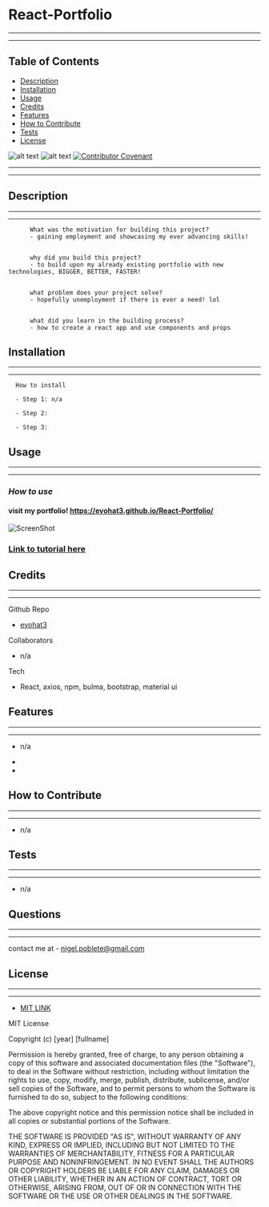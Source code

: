 
# React-Portfolio
---
---
## Table of Contents 
      
  * [Description](#description)
  * [Installation](#installation)
  * [Usage](#usage)
  * [Credits](#credits)
  * [Features](#features)
  * [How to Contribute](#how-to-contribute)
  * [Tests](#tests)
  * [License](#license)
      
    

  ![alt text](https://img.shields.io/badge/Badge-MIT%20LICENSE-brightgreen)   ![alt text](https://img.shields.io/github/last-commit/evohat3/React-Portfolio)   [![Contributor Covenant](https://img.shields.io/badge/Contributor%20Covenant-2.1-4baaaa.svg)](code_of_conduct.md)



---
---
## Description
---
---
      
          What was the motivation for building this project?
          - gaining employment and showcasing my ever advancing skills!
      
      
          why did you build this project?
          - to build upon my already existing portfolio with new technologies, BIGGER, BETTER, FASTER!
      
      
          what problem does your project solve?
          - hopefully unemployment if there is ever a need! lol 
      
      
          what did you learn in the building process?
          - how to create a react app and use components and props
      

      
## Installation
  ---
  ---      
  
      How to install
  
      - Step 1: n/a
      
      - Step 2: 
      
      - Step 3: 
      
      

## Usage
---
---      
### *How to use*
#### visit my portfolio! https://evohat3.github.io/React-Portfolio/
      
![ScreenShot](https://i.imgur.com/oVKih42.jpg)

### [Link to tutorial here]() 



## Credits
---
---     
Github Repo
* [evohat3](https://github.com/evohat3)

Collaborators
* n/a
      
Tech
* React, axios, npm, bulma, bootstrap, material ui 

## Features
---
---
 * n/a
  
 * 
  
 * 

## How to Contribute
---
---     
 *  n/a     

## Tests
---
---
* n/a

##  Questions
---
---

contact me at - nigel.poblete@gmail.com
   
  
## License 
---
---    

  *  [MIT LINK](https://choosealicense.com/licenses/mit/)

    
MIT License

Copyright (c) [year] [fullname]

Permission is hereby granted, free of charge, to any person obtaining a copy
of this software and associated documentation files (the "Software"), to deal
in the Software without restriction, including without limitation the rights
to use, copy, modify, merge, publish, distribute, sublicense, and/or sell
copies of the Software, and to permit persons to whom the Software is
furnished to do so, subject to the following conditions:

The above copyright notice and this permission notice shall be included in all
copies or substantial portions of the Software.

THE SOFTWARE IS PROVIDED "AS IS", WITHOUT WARRANTY OF ANY KIND, EXPRESS OR
IMPLIED, INCLUDING BUT NOT LIMITED TO THE WARRANTIES OF MERCHANTABILITY,
FITNESS FOR A PARTICULAR PURPOSE AND NONINFRINGEMENT. IN NO EVENT SHALL THE
AUTHORS OR COPYRIGHT HOLDERS BE LIABLE FOR ANY CLAIM, DAMAGES OR OTHER
LIABILITY, WHETHER IN AN ACTION OF CONTRACT, TORT OR OTHERWISE, ARISING FROM,
OUT OF OR IN CONNECTION WITH THE SOFTWARE OR THE USE OR OTHER DEALINGS IN THE
SOFTWARE.


